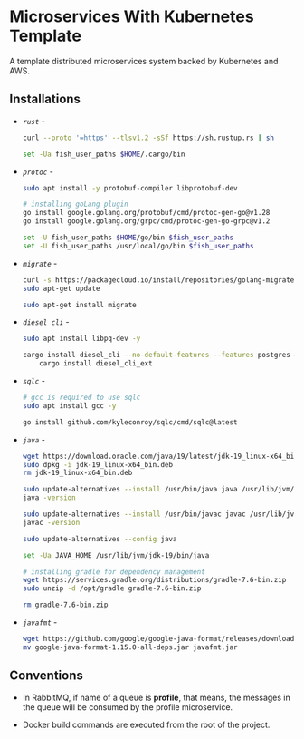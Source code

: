 # Microservices With Kubernetes Template

A template distributed microservices system backed by Kubernetes and AWS.

## Installations

- *`rust`* -
    ```bash
    curl --proto '=https' --tlsv1.2 -sSf https://sh.rustup.rs | sh

    set -Ua fish_user_paths $HOME/.cargo/bin
    ```

- *`protoc`* -
    ```bash
    sudo apt install -y protobuf-compiler libprotobuf-dev

    # installing goLang plugin
    go install google.golang.org/protobuf/cmd/protoc-gen-go@v1.28
    go install google.golang.org/grpc/cmd/protoc-gen-go-grpc@v1.2

    set -U fish_user_paths $HOME/go/bin $fish_user_paths
    set -U fish_user_paths /usr/local/go/bin $fish_user_paths
    ```

- *`migrate`* -
    ```bash
    curl -s https://packagecloud.io/install/repositories/golang-migrate/migrate/script.deb.sh | sudo bash
    sudo apt-get update

    sudo apt-get install migrate
    ```

- *`diesel cli`* -
    ```bash
    sudo apt install libpq-dev -y

    cargo install diesel_cli --no-default-features --features postgres && \
        cargo install diesel_cli_ext
    ```

- *`sqlc`* -
    ```bash
    # gcc is required to use sqlc
    sudo apt install gcc -y

    go install github.com/kyleconroy/sqlc/cmd/sqlc@latest
    ```

- *`java`* -
    ```bash
    wget https://download.oracle.com/java/19/latest/jdk-19_linux-x64_bin.deb
    sudo dpkg -i jdk-19_linux-x64_bin.deb
    rm jdk-19_linux-x64_bin.deb

    sudo update-alternatives --install /usr/bin/java java /usr/lib/jvm/jdk-19/bin/java 1
    java -version

    sudo update-alternatives --install /usr/bin/javac javac /usr/lib/jvm/jdk-19/bin/javac 1
    javac -version

    sudo update-alternatives --config java

    set -Ua JAVA_HOME /usr/lib/jvm/jdk-19/bin/java

    # installing gradle for dependency management
    wget https://services.gradle.org/distributions/gradle-7.6-bin.zip
    sudo unzip -d /opt/gradle gradle-7.6-bin.zip

    rm gradle-7.6-bin.zip
    ```

- *`javafmt`* -
    ```bash
    wget https://github.com/google/google-java-format/releases/download/v1.15.0/google-java-format-1.15.0-all-deps.jar
    mv google-java-format-1.15.0-all-deps.jar javafmt.jar
    ```

## Conventions

- In RabbitMQ, if name of a queue is **profile**, that means, the messages in the queue will be consumed by the profile microservice.

- Docker build commands are executed from the root of the project.